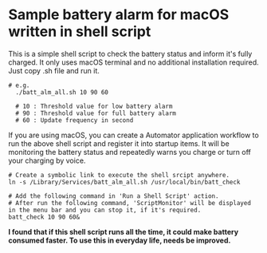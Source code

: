# Sample battery alarm for macOS written in shell script

This is a simple shell script to check the battery status and inform it's fully charged.
It only uses macOS terminal and no additional installation required.
Just copy .sh file and run it.

```
# e.g.
  ./batt_alm_all.sh 10 90 60
  
  # 10 : Threshold value for low battery alarm
  # 90 : Threshold value for full battery alarm
  # 60 : Update frequency in second
```

If you are using macOS, you can create a Automator application workflow to run the above shell script and register it into startup items.
It will be monitoring the battery status and repeatedly warns you charge or turn off your charging by voice.

```
# Create a symbolic link to execute the shell srcipt anywhere.
ln -s /Library/Services/batt_alm_all.sh /usr/local/bin/batt_check

# Add the following command in 'Run a Shell Script' action.
# After run the following command, 'ScriptMonitor' will be displayed in the menu bar and you can stop it, if it's required.
batt_check 10 90 60&
```

__I found that if this shell script runs all the time, it could make battery consumed faster. To use this in everyday life, needs be improved.__
